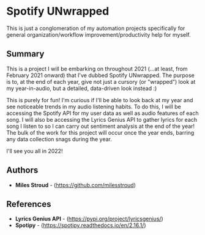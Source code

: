 # Spotify UNwrapped



This is just a conglomeration of my automation projects specifically for general organization/workflow improvement/productivity help for myself. 

## Summary
This is a project I will be embarking on throughout 2021  (...at least, from February 2021 onward) that I've dubbed Spotify UNwrapped. The purpose is to, at the end of each year, give not just a cursory (or "wrapped") look at my year-in-audio, but a detailed, data-driven look instead :)

This is purely for fun! I'm curious if I'll be able to look back at my year and see noticeable trends in my audio listening habits. To do this, I will be accessing the Spotify API for my user data as well as audio features of each song. I will also be accessing the Lyrics Genius API to gather lyrics for each song I listen to so I can carry out sentiment analysis at the end of the year! The bulk of the work for this project will occur once the year ends, barring any data collection snags during the year. 


I'll see you all in 2022!


## Authors

* **Miles Stroud** - (https://github.com/milesstroud)

## References

* **Lyrics Genius API** - (https://pypi.org/project/lyricsgenius/)
* **Spotipy** - (https://spotipy.readthedocs.io/en/2.16.1/)



